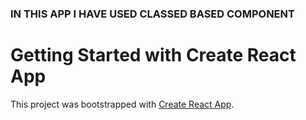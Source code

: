 ### IN THIS APP I HAVE USED CLASSED BASED COMPONENT

# Getting Started with Create React App

This project was bootstrapped with [Create React App](https://github.com/facebook/create-react-app).
